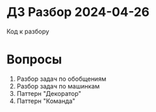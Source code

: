 # ДЗ Разбор 2024-04-26
Код к разбору

# Вопросы
1. Разбор задач по обобщениям
2. Разбор задач по машинкам
3. Паттерн "Декоратор"
4. Паттерн "Команда"
